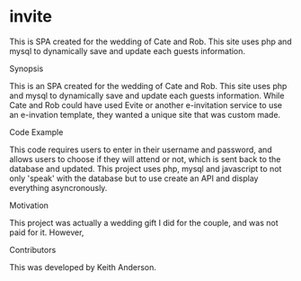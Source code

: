 # invite
This is SPA created for the wedding of Cate and Rob. This site uses php and mysql to dynamically save and update each guests information. 

Synopsis

This is an SPA created for the wedding of Cate and Rob. This site uses php and mysql to dynamically save and update each guests information. While Cate and Rob could have used Evite or another e-invitation service to use an e-invation template, they wanted a unique site that was custom made.

Code Example

This code requires users to enter in their username and password, and allows users to choose if they will attend or not, which is sent back to the database and updated. This project uses php, mysql and javascript to not only 'speak' with the database but to use create an API and display everything asyncronously. 

Motivation

This project was actually a wedding gift I did for the couple, and was not paid for it. However, 

Contributors

This was developed by Keith Anderson.
